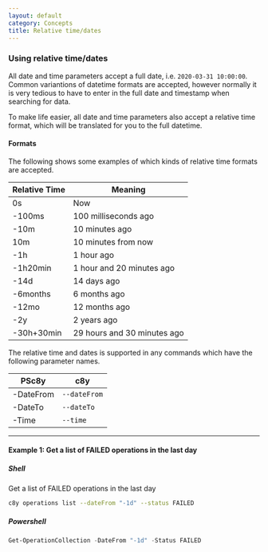 ```yaml
---
layout: default
category: Concepts
title: Relative time/dates
---
```


### Using relative time/dates

All date and time parameters accept a full date, i.e. `2020-03-31 10:00:00`. Common variantions of datetime formats are accepted, however normally it is very tedious to have to enter in the full date and timestamp when searching for data.

To make life easier, all date and time parameters also accept a relative time format, which will be translated for you to the full datetime.


#### Formats

The following shows some examples of which kinds of relative time formats are accepted.

| Relative Time | Meaning |
|-------|---------|
| 0s | Now |
| -100ms | 100 milliseconds ago |
| -10m | 10 minutes ago |
| 10m | 10 minutes from now |
| -1h | 1 hour ago |
| -1h20min | 1 hour and 20 minutes ago |
| -14d | 14 days ago |
| -6months | 6 months ago |
| -12mo | 12 months ago |
| -2y | 2 years ago |
| -30h+30min | 29 hours and 30 minutes ago |


The relative time and dates is supported in any commands which have the following parameter names.

| PSc8y | c8y |
|-------|---------|
| -DateFrom | `--dateFrom` |
| -DateTo | `--dateTo` |
| -Time | `--time` |

---

#### Example 1: Get a list of FAILED operations in the last day

##### Shell

Get a list of FAILED operations in the last day

```sh
c8y operations list --dateFrom "-1d" --status FAILED
```

##### Powershell

```powershell
Get-OperationCollection -DateFrom "-1d" -Status FAILED
```

